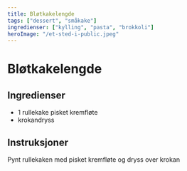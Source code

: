 ```yaml
---
title: Bløtkakelengde
tags: ["dessert", "småkake"]
ingredienser: ["kylling", "pasta", "brokkoli"]
heroImage: "/et-sted-i-public.jpeg"
---
```


# Bløtkakelengde

## Ingredienser

- 1 rullekake pisket kremfløte
- krokandryss

## Instruksjoner

Pynt rullekaken med pisket kremfløte og dryss over krokan
